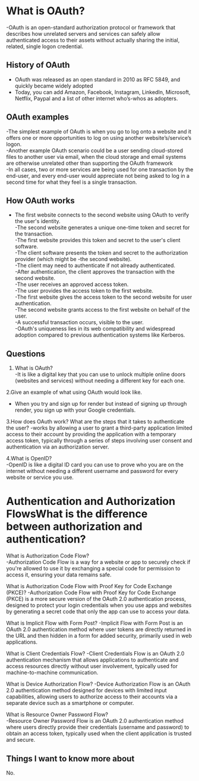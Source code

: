 # What is OAuth?  

-OAuth is an open-standard authorization protocol or framework that describes how unrelated servers and services can safely allow authenticated access to their assets without actually sharing the initial, related, single logon credential.  

## History of OAuth  
- OAuth was released as an open standard in 2010 as RFC 5849, and quickly became widely adopted
- Today, you can add Amazon, Facebook, Instagram, LinkedIn, Microsoft, Netflix, Paypal and a list of other internet who’s-whos as adopters.

## OAuth examples  
-The simplest example of OAuth is when you go to log onto a website and it offers one or more opportunities to log on using another website’s/service’s logon.  
-Another example OAuth scenario could be a user sending cloud-stored files to another user via email, when the cloud storage and email systems are otherwise unrelated other than supporting the OAuth framework  
-In all cases, two or more services are being used for one transaction by the end-user, and every end-user would appreciate not being asked to log in a second time for what they feel is a single transaction.   

## How OAuth works  

- The first website connects to the second website using OAuth to verify the user's identity.  
-The second website generates a unique one-time token and secret for the transaction.  
-The first website provides this token and secret to the user's client software.  
-The client software presents the token and secret to the authorization provider (which might be -the second website).  
-The client may need to authenticate if not already authenticated.  
-After authentication, the client approves the transaction with the second website.  
-The user receives an approved access token.  
-The user provides the access token to the first website.   
-The first website gives the access token to the second website for user authentication.  
-The second website grants access to the first website on behalf of the user.  
-A successful transaction occurs, visible to the user.  
-OAuth's uniqueness lies in its web compatibility and widespread adoption compared to previous authentication systems like Kerberos.

## Questions  
1. What is OAuth?  
-It is like a digital key that you can use to unlock multiple online doors (websites and services) without needing a different key for each one.

2.Give an example of what using OAuth would look like.  
- When you try and sign up for render but instead of signing up through render, you sign up with your Google credentials.
  
3.How does OAuth work? What are the steps that it takes to authenticate the user?
-works by allowing a user to grant a third-party application limited access to their account by providing the application with a temporary access token, typically through a series of steps involving user consent and authentication via an authorization server.  

4.What is OpenID?  
-OpenID is like a digital ID card you can use to prove who you are on the internet without needing a different username and password for every website or service you use.  

# Authentication and Authorization FlowsWhat is the difference between authorization and authentication?  
What is Authorization Code Flow?  
-Authorization Code Flow is a way for a website or app to securely check if you're allowed to use it by exchanging a special code for permission to access it, ensuring your data remains safe.  

What is Authorization Code Flow with Proof Key for Code Exchange (PKCE)?
-Authorization Code Flow with Proof Key for Code Exchange (PKCE) is a more secure version of the OAuth 2.0 authentication process, designed to protect your login credentials when you use apps and websites by generating a secret code that only the app can use to access your data.  

What is Implicit Flow with Form Post?
-Implicit Flow with Form Post is an OAuth 2.0 authentication method where user tokens are directly returned in the URL and then hidden in a form for added security, primarily used in web applications.  

What is Client Credentials Flow?
-Client Credentials Flow is an OAuth 2.0 authentication mechanism that allows applications to authenticate and access resources directly without user involvement, typically used for machine-to-machine communication.  

What is Device Authorization Flow?
-Device Authorization Flow is an OAuth 2.0 authentication method designed for devices with limited input capabilities, allowing users to authorize access to their accounts via a separate device such as a smartphone or computer.  

What is Resource Owner Password Flow?  
-Resource Owner Password Flow is an OAuth 2.0 authentication method where users directly provide their credentials (username and password) to obtain an access token, typically used when the client application is trusted and secure.  


## Things I want to know more about  
No.  













